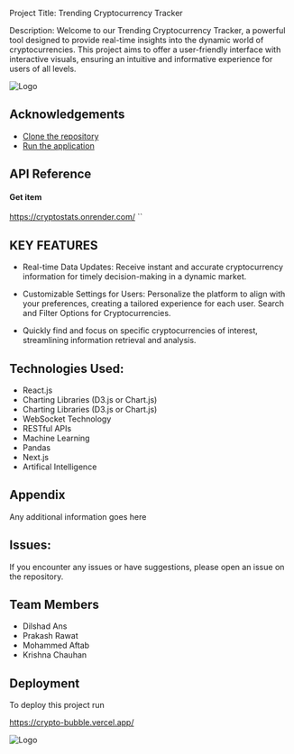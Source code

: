 
Project Title: Trending Cryptocurrency Tracker

Description: Welcome to our Trending Cryptocurrency Tracker, a powerful tool designed to provide real-time insights into the dynamic world of cryptocurrencies. This project aims to offer a user-friendly interface with interactive visuals, ensuring an intuitive and informative experience for users of all levels.



![Logo](https://media.istockphoto.com/id/1271131500/vector/bitcoins-crypto-currency-concept.jpg?s=612x612&w=0&k=20&c=v-xMm4rWBTFr9zr9e2YKhDXgPau2tP-9uAxJL7skkLE=)


## Acknowledgements

 - [Clone the repository](https://github.com/yourusername/crypto-bubble.git)
 - [Run the application](http://localhost:3000/)
 

## API Reference

#### Get item


  https://cryptostats.onrender.com/
``


## KEY FEATURES
- Real-time Data Updates: Receive instant and accurate cryptocurrency information for timely decision-making in a dynamic market.

- Customizable Settings for Users: Personalize the platform to align with your preferences, creating a tailored experience for each user. Search and Filter Options for Cryptocurrencies.
- Quickly find and focus on specific cryptocurrencies of interest, streamlining information retrieval and analysis.


## Technologies Used:
- React.js  
- Charting Libraries (D3.js or Chart.js)
- Charting Libraries (D3.js or Chart.js)
- WebSocket Technology
- RESTful APIs
- Machine Learning 
- Pandas
-  Next.js
- Artifical Intelligence


## Appendix

Any additional information goes here


## Issues:
If you encounter any issues or have suggestions, please open an issue on the repository.


## Team Members
- Dilshad Ans
- Prakash Rawat
- Mohammed Aftab
- Krishna Chauhan
## Deployment

To deploy this project run


  https://crypto-bubble.vercel.app/




![Logo](https://lifehacker.com/imagery/articles/01HF2GRYN0QD8C1F876CR0FM13/hero-image.fill.size_1248x702.v1699833802.jpg)